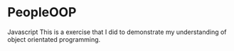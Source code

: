 # PeopleOOP
Javascript
This is a exercise that I did to demonstrate my understanding of 
object orientated programming.
